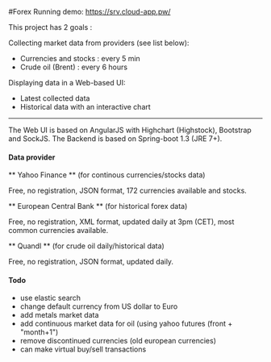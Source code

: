 #Forex
Running demo: 
<https://srv.cloud-app.pw/>

This project has 2 goals : 

Collecting market data from providers (see list below): 
* Currencies and stocks : every 5 min 
* Crude oil (Brent) : every 6 hours

Displaying data in a Web-based UI: 
* Latest collected data
* Historical data with an interactive chart

------------------------------------------------------------

The Web UI is based on AngularJS with Highchart (Highstock), Bootstrap and SockJS. The Backend is based on Spring-boot 1.3 (JRE 7+).

#### Data provider

** Yahoo Finance ** (for continous currencies/stocks data)

Free, no registration, JSON format, 172 currencies available and stocks.

** European Central Bank ** (for historical forex data)

Free, no registration, XML format, updated daily at 3pm (CET), most common currencies available.

** Quandl ** (for crude oil daily/historical data)

Free, no registration, JSON format, updated daily.

#### Todo
* use elastic search
* change default currency from US dollar to Euro
* add metals market data
* add continuous market data for oil (using yahoo futures (front + "month+1")
* remove discontinued currencies (old european currencies)
* can make virtual buy/sell transactions